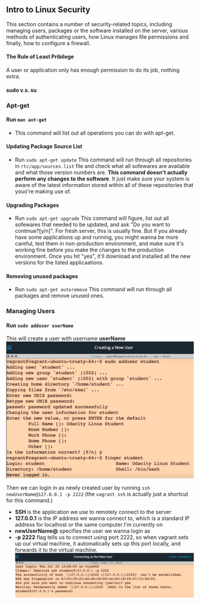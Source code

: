 ## Intro to Linux Security
This section contains a number of security-related topics, including managing users, packages or the software installed on the server, various methods of authenticating users, how Linux manages file permissions and finally, how to configure a firewall.

#### The Rule of Least Pribilege 
A user or application only has enough permission to do its job, nothing extra.

#### sudo v.s. su

### Apt-get

#### Run `man aot-get`
  - This command will list out all operations you can do with apt-get.
  
#### Updating Package Source List
  - Run `sudo apt-get update`
    This command will run through all repositories in `rtc/app/sources.list` file and check what all sofewares are available and what those version numbers are. __This command doesn't actually perform any changes to the software__. It just make sure your system is aware of the latest information stored within all of these repositories that youo're making use of.

#### Upgrading Packages
  - Run `sudo apt-get upgrade`
    This command will figure, list out all sofewares that needed to be updated, and ask "Do you want to continue?[y/n]". For fresh server, this is usually fine. But if you already have some applications up and running, you might wanna be more careful, test them in non-production environment, and make sure it's working fine before you make the changes to the production environment. Once you hit "yes", it'll download and installed all the new versions for the listed applicaations.
    
#### Removing unused packages
  - Run `sudo apt-get autoremove`
    This command will run through all packages and remove unused ones.
    
### Managing Users

#### Run `sudo adduser userName`
  This will create a user with username **userName**
  ![Create user.](/createUser.png)
  
  Then we can login in as newly created user by running `ssh newUserName@127.0.0.1 -p 2222`
  (the `vagrant ssh` is actually just a shortcut for this command.)
  - __SSH__ is the application we use to remotely connect to the server
  - __127.0.0.1__ is the IP address we wanna connect to, which is a standard IP address for localhost or the same computer I'm currently on
  - __newUserName@__ specifies the user we wanna login as
  - __-p 2222__ flag tells us to connect using port 2222, so when vagrant sets up our virtual machine, it automatically sets up this port locally, and forwards it to the virtual machine. 
  ![Login in as new user.](/login.png)
